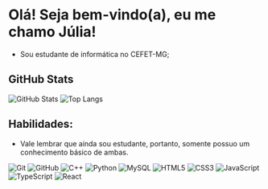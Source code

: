 
# Olá! Seja bem-vindo(a), eu me chamo Júlia! 
- Sou estudante de informática no CEFET-MG;

## GitHub Stats

![GitHub Stats](https://github-readme-stats.vercel.app/api?username=Amorais19&theme=transparent&bg_color=3F8A9B&border_color=3F8A9B&show_icons=true&icon_color=FFF&title_color=FFF&hide_title=true&text_color=FFF)
![Top Langs](https://github-readme-stats-git-masterrstaa-rickstaa.vercel.app/api/top-langs/?username=Amorais19&layout=compact&bg_color=3F8A9B&border_color=3F8A9B&title_color=FFF&text_color=FFF)

## Habilidades:

- Vale lembrar que ainda sou estudante, portanto, somente possuo um conhecimento básico de ambas.

![Git](https://img.shields.io/badge/Git-3F8A9B?style=for-the-badge&logo=git&logoColor=FFF)
![GitHub](https://img.shields.io/badge/GitHub-3F8A9B?style=for-the-badge&logo=github&logoColor=FFF)
![C++](https://img.shields.io/badge/C%2B%2B-3F8A9B?style=for-the-badge&logo=c%2B%2B&logoColor=FFF)
![Python](https://img.shields.io/badge/Python-3F8A9B?style=for-the-badge&logo=python&logoColor=FFF)
![MySQL](https://img.shields.io/badge/MySQL-3F8A9B?style=for-the-badge&logo=mysql&logoColor=FFF)
![HTML5](https://img.shields.io/badge/HTML5-3F8A9B?style=for-the-badge&logo=html5&logoColor=FFF)
![CSS3](https://img.shields.io/badge/CSS3-3F8A9B?style=for-the-badge&logo=css3&logoColor=FFF)
![JavaScript](https://img.shields.io/badge/JavaScript-3F8A9B?style=for-the-badge&logo=javascript&logoColor=FFF)
![TypeScript](https://img.shields.io/badge/TypeScript-3F8A9B?style=for-the-badge&logo=typescript&logoColor=FFF)
![React](https://img.shields.io/badge/React-3F8A9B?style=for-the-badge&logo=react&logoColor=FFF)
